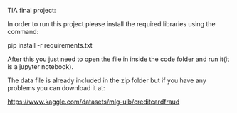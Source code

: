TIA final project:

In order to run this project please install the required libraries using the command:

pip install -r requirements.txt

After this you just need to open the file in inside the code folder and run it(it is a jupyter notebook).

The data file is already included in the zip folder but if you have any problems you can download it at:

https://www.kaggle.com/datasets/mlg-ulb/creditcardfraud
